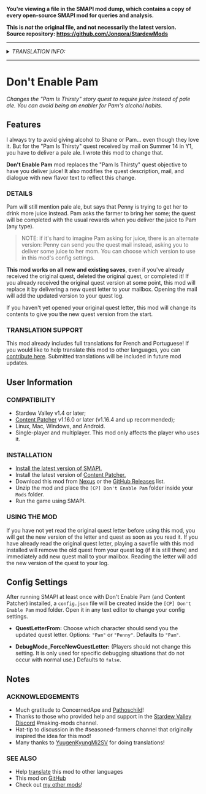 **You're viewing a file in the SMAPI mod dump, which contains a copy of every open-source SMAPI mod
for queries and analysis.**

**This is _not_ the original file, and not necessarily the latest version.**  
**Source repository: https://github.com/Jonqora/StardewMods**

----

<details>
  <summary><i>TRANSLATION INFO:</i></summary>

  [Visit this link](https://github.com/StardewModders/mod-translations/issues/32) if you would like to help translate this mod!
  
  - Traduction française incluse! (mes propres efforts)
  - Tradução para o português incluída, graças ao [YuugenKyungMi2SV](https://www.nexusmods.com/users/96648753)!
</details>

---

# Don't Enable Pam
*Changes the "Pam Is Thirsty" story quest to require juice instead of pale ale. You can avoid being an enabler for Pam's alcohol habits.*

## Features
I always try to avoid giving alcohol to Shane or Pam... even though they love it. But for the "Pam Is Thirsty" quest received by mail on Summer 14 in Y1, you have to deliver a pale ale. I wrote this mod to change that.

**Don't Enable Pam** mod replaces the "Pam Is Thirsty" quest objective to have you deliver juice! It also modifies the quest description, mail, and dialogue with new flavor text to reflect this change.

### DETAILS

Pam will still mention pale ale, but says that Penny is trying to get her to drink more juice instead. Pam asks the farmer to bring her some; the quest will be completed with the usual rewards when you deliver the juice to Pam (any type).

> NOTE: if it's hard to imagine Pam asking for juice, there is an alternate version: Penny can send you the quest mail instead, asking you to deliver some juice to her mom. You can choose which version to use in this mod's config settings.

**This mod works on all new and existing saves**, even if you've already received the original quest, deleted the original quest, or completed it! If you already received the original quest version at some point, this mod will replace it by delivering a new quest letter to your mailbox. Opening the mail will add the updated version to your quest log.

If you haven't yet opened your original quest letter, this mod will change its contents to give you the new quest version from the start.

### TRANSLATION SUPPORT

This mod already includes full translations for French and Portuguese! If you would like to help translate this mod to other languages, you can [contribute here](https://github.com/StardewModders/mod-translations/issues/32). Submitted translations will be included in future mod updates.


## User Information
### COMPATIBILITY
- Stardew Valley v1.4 or later;
- [Content Patcher](https://www.nexusmods.com/stardewvalley/mods/1915) v1.16.0 or later (v1.16.4 and up recommended);
- Linux, Mac, Windows, and Android.
- Single-player and multiplayer. This mod only affects the player who uses it.

### INSTALLATION
- [Install the latest version of SMAPI.](https://smapi.io/)
- Install the latest version of [Content Patcher.](https://www.nexusmods.com/stardewvalley/mods/1915)
- Download this mod from [Nexus](https://www.nexusmods.com/stardewvalley/mods/6721) or the [GitHub Releases](https://github.com/Jonqora/StardewMods/releases) list.
- Unzip the mod and place the `[CP] Don't Enable Pam` folder inside your `Mods` folder.
- Run the game using SMAPI.

### USING THE MOD
If you have not yet read the original quest letter before using this mod, you will get the new version of the letter and quest as soon as you read it. If you have already read the original quest letter, playing a savefile with this mod installed will remove the old quest from your quest log (if it is still there) and immediately add new quest mail to your mailbox. Reading the letter will add the new version of the quest to your log.


## Config Settings
After running SMAPI at least once with Don't Enable Pam (and Content Patcher) installed, a `config.json` file will be created inside the `[CP] Don't Enable Pam` mod folder. Open it in any text editor to change your config settings.


- **QuestLetterFrom:** Choose which character should send you the updated quest letter. Options: `"Pam"` or `"Penny"`. Defaults to `"Pam"`.


- **DebugMode_ForceNewQuestLetter:** (Players should not change this setting. It is only used for specific debugging situations that do not occur with normal use.) Defaults to `false`.


## Notes
### ACKNOWLEDGEMENTS
* Much gratitude to ConcernedApe and [Pathoschild](https://www.nexusmods.com/stardewvalley/users/1552317?tab=user+files)!
* Thanks to those who provided help and support in the [Stardew Valley Discord](https://discordapp.com/invite/StardewValley) #making-mods channel.
* Hat-tip to discussion in the #seasoned-farmers channel that originally inspired the idea for this mod!
* Many thanks to [YuugenKyungMi2SV](https://www.nexusmods.com/users/96648753)﻿ for doing translations!

### SEE ALSO
* Help [translate](https://github.com/StardewModders/mod-translations/issues/32) this mod to other languages
* This mod on [GitHub](https://github.com/Jonqora/StardewMods/tree/master/DontEnablePam)
* Check out [my other mods](https://www.nexusmods.com/users/88107803?tab=user+files)!
